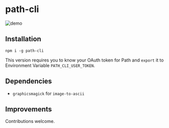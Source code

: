 # path-cli

![demo](https://media.giphy.com/media/3o6Zt7abYKQIMCfYK4/giphy.gif)

## Installation

`npm i -g path-cli`

This version requires you to know your OAuth token for Path and `export` it to Environment Variable `PATH_CLI_USER_TOKEN`.

## Dependencies

- `graphicsmagick` for `image-to-ascii`

## Improvements

Contributions welcome.
